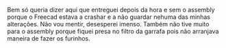 Bem só queria dizer aqui que entreguei depois da hora e sem o assembly porque o Freecad estava a crashar e a não guardar nehuma das minhas alterações. Não vou mentir, desesperei imenso. Também não tive muito para o assembly porque fiquei presa no filtro da garrafa pois não arranjava maneira de fazer os furinhos.